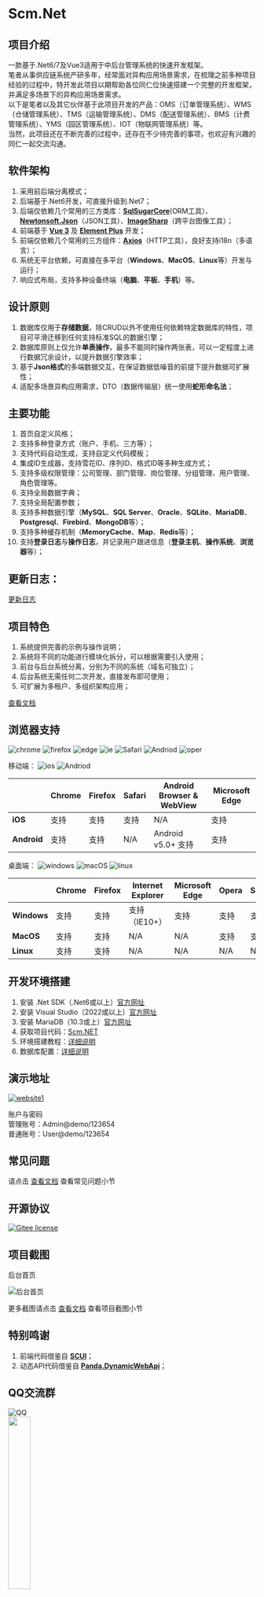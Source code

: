 ﻿# Scm.Net

## 项目介绍
一款基于.Net6/7及Vue3适用于中后台管理系统的快速开发框架。  
笔者从事供应链系统产研多年，经常面对异构应用场景需求，在梳理之前多种项目经验的过程中，特开发此项目以期帮助各位同仁位快速搭建一个完整的开发框架，并满足多场景下的异构应用场景需求。  
以下是笔者以及其它伙伴基于此项目开发的产品：OMS（订单管理系统）、WMS（仓储管理系统）、TMS（运输管理系统）、DMS（配送管理系统）、BMS（计费管理系统）、YMS（园区管理系统）、IOT（物联网管理系统）等。  
当然，此项目还在不断完善的过程中，还存在不少待完善的事项，也欢迎有兴趣的同仁一起交流沟通。  

## 软件架构
1. 采用前后端分离模式；  
2. 后端基于.Net6开发，可直接升级到.Net7；  
3. 后端仅依赖几个常用的三方类库：**[SqlSugarCore](https://www.donet5.com/Home/Doc)**(ORM工具）、**[Newtonsoft.Json](https://www.newtonsoft.com/json)**（JSON工具）、**[ImageSharp](https://github.com/SixLabors/ImageSharp)**（跨平台图像工具）；  
4. 前端基于 **[Vue 3](https://vuejs.org)** 及 **[Element Plus](https://element-plus.gitee.io)** 开发；  
5. 前端仅依赖几个常用的三方组件：**[Axios](https://axios-http.com/)**（HTTP工具），良好支持i18n（多语言）；  
6. 系统无平台依赖，可直接在多平台（**Windows**、**MacOS**、**Linux**等）开发与运行；  
7. 响应式布局，支持多种设备终端（**电脑**、**平板**、**手机**）等。  

## 设计原则
1. 数据库仅用于**存储数据**，除CRUD以外不使用任何依赖特定数据库的特性，项目可平滑迁移到任何支持标准SQL的数据引擎；  
2. 数据库原则上仅允许**单表操作**，最多不能同时操作两张表，可以一定程度上进行数据冗余设计，以提升数据引擎效率；  
3. 基于**Json格式**的多端数据交互，在保证数据低噪音的前提下提升数据可扩展性；  
4. 适配多场景异构应用需求，DTO（数据传输层）统一使用**蛇形命名法**；  

## 主要功能  
1. 首页自定义风格；  
2. 支持多种登录方式（账户、手机、三方等）；  
3. 支持代码自动生成，支持自定义代码模板；  
4. 集成ID生成器，支持雪花ID、序列ID、格式ID等多种生成方式；  
5. 支持多级权限管理：公司管理、部门管理、岗位管理、分组管理、用户管理、角色管理等。  
6. 支持全局数据字典；  
7. 支持全局配置参数；  
8. 支持多种数据引擎（**MySQL**、**SQL Server**、**Oracle**、**SQLite**、**MariaDB**、**Postgresql**、**Firebird**、**MongoDB**等）；  
9. 支持多种缓存机制（**MemoryCache**、**Map**、**Redis**等）；  
10. 支持**登录日志**与**操作日志**，并记录用户跟进信息（**登录主机**、**操作系统**、**浏览器**等）；  

## 更新日志：
[更新日志](https://gitee.com/openscm/scm.net/wikis/更新日志)  

## 项目特色
1. 系统提供完善的示例与操作说明；  
2. 系统将不同的功能进行模块化拆分，可以根据需要引入使用；  
3. 前台与后台系统分离，分别为不同的系统（域名可独立）；  
4. 后台系统无需任何二次开发，直接发布即可使用；  
5. 可扩展为多租户、多组织架构应用；  

[查看文档](https://gitee.com/openscm/scm.net/wikis/%E9%A1%B9%E7%9B%AE%E4%BB%8B%E7%BB%8D)

## 浏览器支持

![chrome](https://img.shields.io/badge/chrome->%3D4.5-success.svg?logo=google%20chrome&logoColor=red)
![firefox](https://img.shields.io/badge/firefox->38-success.svg?logo=mozilla%20firefox&logoColor=red)
![edge](https://img.shields.io/badge/edge->%3D12-success.svg?logo=microsoft%20edge&logoColor=blue)
![ie](https://img.shields.io/badge/ie->%3D11-success.svg?logo=internet%20explorer&logoColor=blue)
![Safari](https://img.shields.io/badge/safari->%3D9-success.svg?logo=safari&logoColor=blue)
![Andriod](https://img.shields.io/badge/andriod->%3D4.4-success.svg?logo=android)
![oper](https://img.shields.io/badge/opera->%3D3.0-success.svg?logo=opera&logoColor=red)  

移动端：
![ios](https://img.shields.io/badge/ios-supported-success.svg?logo=apple&logoColor=white)
![Andriod](https://img.shields.io/badge/andriod-suported-success.svg?logo=android)

|                        |  **Chrome**  |  **Firefox**  |  **Safari**  |  **Android Browser & WebView**  |  **Microsoft Edge**  |
| -------                | ---------    | ---------     | ------       | -------------------------       | --------------       |
|  **iOS**               | 支持         | 支持           | 支持         | N/A                             | 支持                 |
|  **Android**           | 支持         | 支持           | N/A          | Android v5.0+ 支持              | 支持                 |

桌面端：
![windows](https://img.shields.io/badge/windows-suported-success.svg?logo=windows)
![macOS](https://img.shields.io/badge/macOS-supported-success.svg?logo=apple&logoColor=white)
![linux](https://img.shields.io/badge/linux-suported-success.svg?logo=linux&logoColor=white)

|             | **Chrome**    | **Firefox**   | **Internet Explorer** | **Microsoft Edge** | **Opera**     | **Safari**    |
| -------     | ---------     | ---------     | -----------------     | --------------     | ---------     | ------------- |
| **Windows** | 支持          | 支持          | 支持（IE10+）          | 支持                | 支持           | 支持          |
| **MacOS**   | 支持          | 支持          | N/A                   | N/A                | 支持           | 支持          |
| **Linux**   | 支持          | 支持          | N/A                   | N/A                | N/A            | N/A           |

## 开发环境搭建
1. 安装 .Net SDK（.Net6或以上）[官方网址](https://dotnet.microsoft.com)
2. 安装 Visual Studio（2022或以上）[官方网址](https://visualstudio.microsoft.com)
3. 安装 MariaDB（10.3或上）[官方网址](https://mariadb.org)
4. 获取项目代码：[Scm.NET](https://gitee.com/openscm/scm.net)
5. 环境搭建教程：[详细说明](https://gitee.com/openscm/scm.net/wikis/%E7%8E%AF%E5%A2%83%E6%90%AD%E5%BB%BA%E6%95%99%E7%A8%8B)
6. 数据库配置：[详细说明](https://gitee.com/openscm/scm.net/wikis/%E6%95%B0%E6%8D%AE%E5%BA%93%E9%85%8D%E7%BD%AE)

## 演示地址  
[![website1](https://img.shields.io/badge/linux-http://scm.leadiot.cn-success.svg?logo=buzzfeed&logoColor=green)](http://oms.c-scm.net)  

账户与密码  
管理账号：Admin@demo/123654  
普通账号：User@demo/123654  

## 常见问题
请点击 [查看文档](https://gitee.com/openscm/scm.net/wikis/%E5%B8%B8%E8%A7%81%E9%97%AE%E9%A2%98) 查看常见问题小节  

## 开源协议
[![Gitee license](https://img.shields.io/github/license/argozhang/bootstrapadmin.svg?logo=git&logoColor=red)](https://gitee.com/openscm/scm.net/blob/master/LICENSE)

## 项目截图
后台首页

![后台首页](https://gitee.com/openscm/scm.net/images/BA02-01.png "BAHome-01.png")

更多截图请点击 [查看文档](https://gitee.com/openscm/scm.net/wikis) 查看项目截图小节  

## 特别鸣谢
1. 前端代码借鉴自 **[SCUI](https://gitee.com/feiyit/scui)**；  
2. 动态API代码借鉴自 **[Panda.DynamicWebApi](https://gitee.com/mirrors/Panda.DynamicWebApi)**；  

## QQ交流群

![QQ](https://img.shields.io/badge/QQ-415872667-green.svg?logo=tencent%20qq&logoColor=red)  
<img src="https://gitee.com/openscm/scm.net/raw/master/qq.jpg" width="30%"/>

## 支持作者

如果这个项目对您有所帮助，并希望能够给更多的提供方便，请给予笔者支持，深表感谢。

<img src="https://gitee.com/openscm/scm.net/raw/master/wepay.jpg" width="30%"/>
